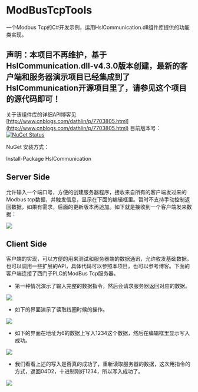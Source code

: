 # ModBusTcpTools
一个Modbus Tcp的C#开发示例，运用HslCommunication.dll组件库提供的功能类实现。

## 声明：本项目不再维护，基于HslCommunication.dll-v4.3.0版本创建，最新的客户端和服务器演示项目已经集成到了HslCommunication开源项目里了，请参见这个项目的源代码即可！

关于该组件库的详细API博客见
[http://www.cnblogs.com/dathlin/p/7703805.html](http://www.cnblogs.com/dathlin/p/7703805.html)
目前版本号：[![NuGet Status](https://img.shields.io/nuget/v/HslCommunication.svg)](https://www.nuget.org/packages/HslCommunication/)

NuGet 安装方式：

Install-Package HslCommunication

## Server Side
允许输入一个端口号，方便的创建服务器程序，接收来自所有的客户端发过来的Modbus tcp数据，并触发信息，显示在下面的编辑框里。暂时不支持手动控制返回数据，如果有需求，后面的更新版本再追加。如下就是接收到一个客户端发来数据：

![](https://github.com/dathlin/ModBusTcpTools/raw/master/image/server1.png)

## Client Side
客户端的实现，可以方便的用来测试和服务器端的数据通讯，允许收发基础数据，也可以调用一些扩展的API，具体代码可以参照本项目，也可以参考博客。下面的客户端连接了西门子PLC的ModBus Tcp服务器。

* 第一种情况演示了输入完整的数据指令，然后会请求服务器返回对应的数据。

![](https://github.com/dathlin/ModBusTcpTools/raw/master/image/client1.png)

* 如下的界面演示了读取线圈时候的操作。

![](https://github.com/dathlin/ModBusTcpTools/raw/master/image/client2.png)

* 如下的界面在地址为6的数据上写入1234这个数据，然后在编辑框里显示写入成功。

![](https://github.com/dathlin/ModBusTcpTools/raw/master/image/client3.png)

* 我们看看上述的写入是否真的成功了，重新读取服务器的数据，这次用指令的方式，返回04D2，十进制刚好1234，所以写入成功了。

![](https://github.com/dathlin/ModBusTcpTools/raw/master/image/client4.png)